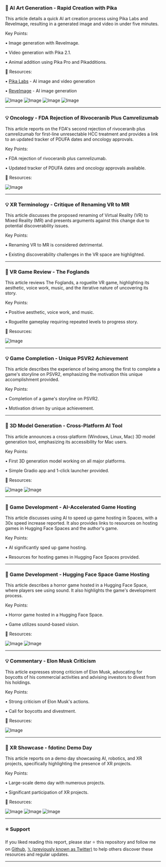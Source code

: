 ### 🤖 AI Art Generation - Rapid Creation with Pika

This article details a quick AI art creation process using Pika Labs and ReveImage, resulting in a generated image and video in under five minutes.


Key Points:

• Image generation with ReveImage.

• Video generation with Pika 2.1.

• Animal addition using Pika Pro and Pikadditions.


🔗 Resources:

• [Pika Labs](https://x.com/pika_labs) - AI image and video generation

• [ReveImage](https://x.com/reveimage) - AI image generation

![Image](https://pbs.twimg.com/media/Gmo5dvNbEAAZQiY?format=jpg&name=360x360)
![Image](https://pbs.twimg.com/ext_tw_video_thumb/1903396848565706752/pu/img/BA-jlsWK1RDHbxv-.jpg)
![Image](https://pbs.twimg.com/ext_tw_video_thumb/1903396847542038528/pu/img/pNKtbGfqk_oOOkO7.jpg)
![Image](https://pbs.twimg.com/ext_tw_video_thumb/1903396846783057921/pu/img/5ZtpFAh_Mv42LNaT.jpg)



---
### 💡 Oncology - FDA Rejection of Rivoceranib Plus Camrelizumab

This article reports on the FDA's second rejection of rivoceranib plus camrelizumab for first-line unresectable HCC treatment and provides a link to an updated tracker of PDUFA dates and oncology approvals.


Key Points:

• FDA rejection of rivoceranib plus camrelizumab.

• Updated tracker of PDUFA dates and oncology approvals available.


🔗 Resources:

![Image](https://pbs.twimg.com/media/GmoixifaIAAKAlI?format=jpg&name=small)


---
### 💡 XR Terminology - Critique of Renaming VR to MR

This article discusses the proposed renaming of Virtual Reality (VR) to Mixed Reality (MR) and presents arguments against this change due to potential discoverability issues.


Key Points:

• Renaming VR to MR is considered detrimental.

•  Existing discoverability challenges in the VR space are highlighted.


---
### 🚀 VR Game Review - The Foglands

This article reviews The Foglands, a roguelite VR game, highlighting its aesthetic, voice work, music, and the iterative nature of uncovering its story.


Key Points:

• Positive aesthetic, voice work, and music.

• Roguelite gameplay requiring repeated levels to progress story.


🔗 Resources:

![Image](https://pbs.twimg.com/media/Gmmg_J9aEAQ9Ljs?format=jpg&name=small)


---
### 💡 Game Completion -  Unique PSVR2 Achievement

This article describes the experience of being among the first to complete a game's storyline on PSVR2, emphasizing the motivation this unique accomplishment provided.


Key Points:

• Completion of a game's storyline on PSVR2.

• Motivation driven by unique achievement.


---
### 🤖 3D Model Generation - Cross-Platform AI Tool

This article announces a cross-platform (Windows, Linux, Mac) 3D model generation tool, emphasizing its accessibility for Mac users.


Key Points:

• First 3D generation model working on all major platforms.

• Simple Gradio app and 1-click launcher provided.


🔗 Resources:

![Image](https://pbs.twimg.com/ext_tw_video_thumb/1903184588991840256/pu/img/QWs5iOtRsOAfn3kW.jpg)
![Image](https://pbs.twimg.com/media/GmQF9ELbIAAUL-v?format=jpg&name=240x240)


---
### 🚀 Game Development - AI-Accelerated Game Hosting

This article discusses using AI to speed up game hosting in Spaces, with a 30x speed increase reported.  It also provides links to resources on hosting games in Hugging Face Spaces and the author's game.


Key Points:

• AI significantly sped up game hosting.

•  Resources for hosting games in Hugging Face Spaces provided.


---
### 🚀 Game Development - Hugging Face Space Game Hosting

This article describes a horror game hosted in a Hugging Face Space, where players see using sound.  It also highlights the game's development process.


Key Points:

• Horror game hosted in a Hugging Face Space.

• Game utilizes sound-based vision.


🔗 Resources:

![Image](https://pbs.twimg.com/ext_tw_video_thumb/1903128626985394176/pu/img/lme9dJw0c49YTGKt.jpg)
![Image](https://pbs.twimg.com/media/GmQN4qxXUAAKO6Y?format=jpg&name=360x360)



---
### 💡 Commentary - Elon Musk Criticism

This article expresses strong criticism of Elon Musk, advocating for boycotts of his commercial activities and advising investors to divest from his holdings.


Key Points:

• Strong criticism of Elon Musk's actions.

• Call for boycotts and divestment.


🔗 Resources:

![Image](https://pbs.twimg.com/media/GmlrnnaX0AAg1I2?format=jpg&name=small)


---
### 🚀 XR Showcase -  fdotinc Demo Day

This article reports on a demo day showcasing AI, robotics, and XR projects, specifically highlighting the presence of XR projects.


Key Points:

• Large-scale demo day with numerous projects.

• Significant participation of XR projects.


🔗 Resources:

![Image](https://pbs.twimg.com/media/Gmnnnu-aEAE9BpL?format=jpg&name=small)
![Image](https://pbs.twimg.com/media/Gmnnnu7aEAMYgNz?format=jpg&name=360x360)
![Image](https://pbs.twimg.com/media/Gmnnnu3acAAsQxt?format=jpg&name=360x360)


---

### ⭐️ Support

If you liked reading this report, please star ⭐️ this repository and follow me on [Github](https://github.com/Drix10), [𝕏 (previously known as Twitter)](https://x.com/DRIX_10_) to help others discover these resources and regular updates.

---